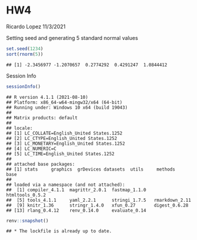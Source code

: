 HW4
================
Ricardo Lopez
11/3/2021

Setting seed and generating 5 standard normal values

``` r
set.seed(1234)
sort(rnorm(5))
```

    ## [1] -2.3456977 -1.2070657  0.2774292  0.4291247  1.0844412

Session Info

``` r
sessionInfo()
```

    ## R version 4.1.1 (2021-08-10)
    ## Platform: x86_64-w64-mingw32/x64 (64-bit)
    ## Running under: Windows 10 x64 (build 19043)
    ## 
    ## Matrix products: default
    ## 
    ## locale:
    ## [1] LC_COLLATE=English_United States.1252 
    ## [2] LC_CTYPE=English_United States.1252   
    ## [3] LC_MONETARY=English_United States.1252
    ## [4] LC_NUMERIC=C                          
    ## [5] LC_TIME=English_United States.1252    
    ## 
    ## attached base packages:
    ## [1] stats     graphics  grDevices datasets  utils     methods   base     
    ## 
    ## loaded via a namespace (and not attached):
    ##  [1] compiler_4.1.1  magrittr_2.0.1  fastmap_1.1.0   htmltools_0.5.2
    ##  [5] tools_4.1.1     yaml_2.2.1      stringi_1.7.5   rmarkdown_2.11 
    ##  [9] knitr_1.36      stringr_1.4.0   xfun_0.27       digest_0.6.28  
    ## [13] rlang_0.4.12    renv_0.14.0     evaluate_0.14

``` r
renv::snapshot()
```

    ## * The lockfile is already up to date.
